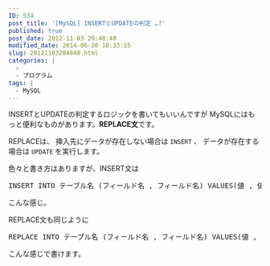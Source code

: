 ```yaml
---
ID: 534
post_title: '[MySQL] INSERTとUPDATEの判定 …?'
published: true
post_date: 2012-11-03 20:48:48
modified_date: 2014-06-20 10:33:15
slug: 20121103204848.html
categories: |
  -
  - プログラム
tags: |
  - MySQL
---
```

INSERTとUPDATEの判定するロジックを書いてもいいんですが
MySQLにはもっと便利なものがあります。<strong>REPLACE文</strong>です。

<!--more-->

REPLACEは、
挿入先にデータが存在しない場合は <code>INSERT</code> 、
データが存在する場合は <code>UPDATE</code> を実行します。

色々と書き方はありますが、INSERT文は
<pre class="prettyprint linenums lang-sql">INSERT INTO テーブル名 (フィールド名 , フィールド名) VALUES(値 , 値);</pre>
こんな感じ。

REPLACE文も同じように
<pre class="prettyprint linenums lang-sql">REPLACE INTO テーブル名 (フィールド名 , フィールド名) VALUES(値 , 値);</pre>
こんな感じで書けます。